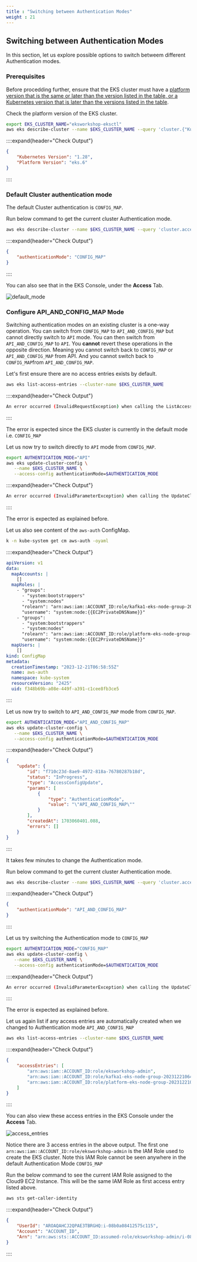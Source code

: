 ```yaml
---
title : "Switching between Authentication Modes"
weight : 21
---
```



## Switching between Authentication Modes

In this section, let us explore possible options to switch betweem different Authentication modes.

### Prerequisites

Before procedding further, ensure that the EKS cluster must have a [platform version that is the same or later than the version listed in the table, or a Kubernetes version that is later than the versions listed in the table](https://docs.aws.amazon.com/eks/latest/userguide/access-entries.html).


Check the platform version of the EKS cluster.


```bash
export EKS_CLUSTER_NAME="eksworkshop-eksctl"
aws eks describe-cluster --name $EKS_CLUSTER_NAME --query 'cluster.{"Kubernetes Version": version, "Platform Version": platformVersion}'
```
::::expand{header="Check Output"}
```json
{
    "Kubernetes Version": "1.28",
    "Platform Version": "eks.6"
}
```
::::


### Default Cluster authentication mode

The default Cluster authentication is `CONFIG_MAP`. 

Run below command to get the current cluster Authentication mode.

```bash
aws eks describe-cluster --name $EKS_CLUSTER_NAME --query 'cluster.accessConfig'
```

::::expand{header="Check Output"}
```json
{
    "authenticationMode": "CONFIG_MAP"
}
```
::::

You can also see that in the EKS Console, under the **Access** Tab.

![default_mode](/static/images/iam/eks-access-management/default_mode.png)


### Configure API_AND_CONFIG_MAP Mode

Switching authentication modes on an existing cluster is a one-way operation. You can switch from `CONFIG_MAP` to `API_AND_CONFIG_MAP` but cannot directly switch to `API` mode. You can then switch from `API_AND_CONFIG_MAP` to `API`. You **cannot** revert these operations in the opposite direction. Meaning you cannot switch back to `CONFIG_MAP` or `API_AND_CONFIG_MAP` from API. And you cannot switch back to `CONFIG_MAP`from `API_AND_CONFIG_MAP`.

Let's first ensure there are no access entries exists by default. 


```bash
aws eks list-access-entries --cluster-name $EKS_CLUSTER_NAME 
```

::::expand{header="Check Output"}
```bash
An error occurred (InvalidRequestException) when calling the ListAccessEntries operation: The cluster's authentication mode must be set to one of [API, API_AND_CONFIG_MAP] to perform this operation.
```
::::

The error is expected since the EKS cluster is currently in the default mode i.e. `CONFIG_MAP`

Let us now try to switch directly to `API` mode from `CONFIG_MAP`.

```bash
export AUTHENTICATION_MODE="API"
aws eks update-cluster-config \
   --name $EKS_CLUSTER_NAME \
   --access-config authenticationMode=$AUTHENTICATION_MODE
```

::::expand{header="Check Output"}
```bash
An error occurred (InvalidParameterException) when calling the UpdateClusterConfig operation: Unsupported authentication mode update from CONFIG_MAP to API
```
::::

The error is expected as explained before.


Let us also see content of the `aws-auth` ConfigMap.

```bash
k -n kube-system get cm aws-auth -oyaml
```

::::expand{header="Check Output"}
```yaml
apiVersion: v1
data:
  mapAccounts: |
    []
  mapRoles: |
    - "groups":
      - "system:bootstrappers"
      - "system:nodes"
      "rolearn": "arn:aws:iam::ACCOUNT_ID:role/kafka1-eks-node-group-20231221064656609300000014"
      "username": "system:node:{{EC2PrivateDNSName}}"
    - "groups":
      - "system:bootstrappers"
      - "system:nodes"
      "rolearn": "arn:aws:iam::ACCOUNT_ID:role/platform-eks-node-group-20231221064656599700000013"
      "username": "system:node:{{EC2PrivateDNSName}}"
  mapUsers: |
    []
kind: ConfigMap
metadata:
  creationTimestamp: "2023-12-21T06:58:55Z"
  name: aws-auth
  namespace: kube-system
  resourceVersion: "2425"
  uid: f348b69b-a08e-449f-a391-c1cee8fb3ce5
```
::::


Let us now try to switch to `API_AND_CONFIG_MAP` mode from `CONFIG_MAP`.
```bash
export AUTHENTICATION_MODE="API_AND_CONFIG_MAP"
aws eks update-cluster-config \
   --name $EKS_CLUSTER_NAME \
   --access-config authenticationMode=$AUTHENTICATION_MODE
```

::::expand{header="Check Output"}
```json
{
    "update": {
        "id": "f710c23d-8ae9-4972-818a-76780287b18d",
        "status": "InProgress",
        "type": "AccessConfigUpdate",
        "params": [
            {
                "type": "AuthenticationMode",
                "value": "\"API_AND_CONFIG_MAP\""
            }
        ],
        "createdAt": 1703060401.088,
        "errors": []
    }
}
```
::::

It takes few minutes to change the Authentication mode. 

Run below command to get the current cluster Authentication mode.

```bash
aws eks describe-cluster --name $EKS_CLUSTER_NAME --query 'cluster.accessConfig'
```

::::expand{header="Check Output"}
```json
{
    "authenticationMode": "API_AND_CONFIG_MAP"
}
```
::::

Let us try switching the Authentication mode to `CONFIG_MAP`

```bash
export AUTHENTICATION_MODE="CONFIG_MAP"
aws eks update-cluster-config \
   --name $EKS_CLUSTER_NAME \
   --access-config authenticationMode=$AUTHENTICATION_MODE
```

::::expand{header="Check Output"}
```bash
An error occurred (InvalidParameterException) when calling the UpdateClusterConfig operation: Unsupported authentication mode update from API_AND_CONFIG_MAP to CONFIG_MAP
```
::::

The error is expected as explained before.


Let us again list if any access entries are automatically created when we changed to Authentication mode `API_AND_CONFIG_MAP`


```bash
aws eks list-access-entries --cluster-name $EKS_CLUSTER_NAME 
```

::::expand{header="Check Output"}
```json
{
    "accessEntries": [
        "arn:aws:iam::ACCOUNT_ID:role/eksworkshop-admin",
        "arn:aws:iam::ACCOUNT_ID:role/kafka1-eks-node-group-20231221064656609300000014",
        "arn:aws:iam::ACCOUNT_ID:role/platform-eks-node-group-20231221064656599700000013"
    ]
}
```
::::


You can also view these access entries in the EKS Console under the **Access** Tab.

![access_entries](/static/images/iam/eks-access-management/access_entries.png)

Notice there are 3 access entries in the above output. The first one `arn:aws:iam::ACCOUNT_ID:role/eksworkshop-admin` is the IAM Role used to create the EKS cluster.  Note this IAM Role cannot be seen anywhere in the default Authentication Mode `CONFIG_MAP`

Run the below command to see the current IAM Role assigned to the Cloud9 EC2 Instance. This will be the same IAM Role as first access entry listed above.

```bash
aws sts get-caller-identity
```


::::expand{header="Check Output"}
```json
{
    "UserId": "AROAQAHCJ2QPAE3TBRGHQ:i-08b0a08412575c115",
    "Account": "ACCOUNT_ID",
    "Arn": "arn:aws:sts::ACCOUNT_ID:assumed-role/eksworkshop-admin/i-08b0a08412575c115"
}
```
::::